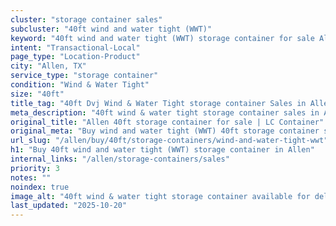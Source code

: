 ```yaml
---
cluster: "storage container sales"
subcluster: "40ft wind and water tight (WWT)"
keyword: "40ft wind and water tight (WWT) storage container for sale Allen, TX"
intent: "Transactional-Local"
page_type: "Location-Product"
city: "Allen, TX"
service_type: "storage container"
condition: "Wind & Water Tight"
size: "40ft"
title_tag: "40ft Dvj Wind & Water Tight storage container Sales in Allen | LC Container"
meta_description: "40ft wind & water tight storage container sales in Allen. Fast delivery, competitive pricing. Serving storage containers area. Quote ID: UYA. Call (214) 524-4168 for your free quote today."
original_title: "Allen 40ft storage container for sale | LC Container"
original_meta: "Buy wind and water tight (WWT) 40ft storage container sale with local delivery in Allen, TX. LC Container — local Since 2003. Request a fast quote today."
url_slug: "/allen/buy/40ft/storage-containers/wind-and-water-tight-wwt"
h1: "Buy 40ft wind and water tight (WWT) storage container in Allen"
internal_links: "/allen/storage-containers/sales"
priority: 3
notes: ""
noindex: true
image_alt: "40ft wind & water tight storage container available for delivery in Allen"
last_updated: "2025-10-20"
---
```


<!-- TODO: Add unique city/inventory copy, images, and internal links here. -->
